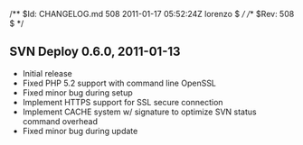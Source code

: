 /** $Id: CHANGELOG.md 508 2011-01-17 05:52:24Z lorenzo $ */
/** $Rev: 508 $ */

## SVN Deploy 0.6.0, 2011-01-13
* Initial release
* Fixed PHP 5.2 support with command line OpenSSL
* Fixed minor bug during setup
* Implement HTTPS support for SSL secure connection
* Implement CACHE system w/ signature to optimize SVN status command overhead
* Fixed minor bug during update
